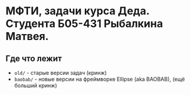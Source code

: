 # МФТИ, задачи курса Деда. Студента Б05-431 Рыбалкина Матвея.

## Где что лежит

* `old/` - старые версии задач (кринж)
* `baobab/` - новые версии на фреймворке Ellipse (aka BAOBAB), (ещё больший кринж)
